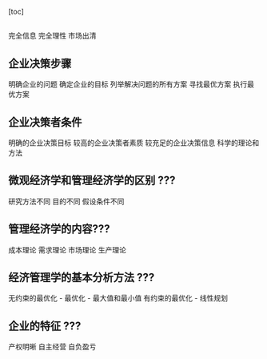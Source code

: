 [toc]

## 

完全信息 完全理性 市场出清

## 企业决策步骤

明确企业的问题 
确定企业的目标
列举解决问题的所有方案
寻找最优方案 
执行最优方案

## 企业决策者条件

明确的企业决策目标
较高的企业决策者素质
较充足的企业决策信息
科学的理论和方法

## 微观经济学和管理经济学的区别 ???

研究方法不同
目的不同
假设条件不同

## 管理经济学的内容???

成本理论
需求理论
市场理论
生产理论

## 经济管理学的基本分析方法 ???

无约束的最优化 - 最优化 - 最大值和最小值
有约束的最优化 - 线性规划

## 企业的特征 ???

产权明晰
自主经营
自负盈亏